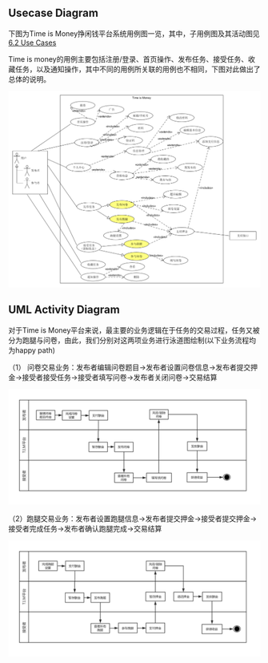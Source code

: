 ## Usecase Diagram

下图为Time is Money挣闲钱平台系统用例图一览，其中，子用例图及其活动图见[6.2 Use Cases](https://system-design2019.github.io/files/Usecases)

Time is money的用例主要包括注册/登录、首页操作、发布任务、接受任务、收藏任务，以及通知操作，其中不同的用例所关联的用例也不相同，下图对此做出了总体的说明。

![usecase_total](./pic/usecase-total.png)



## UML Activity Diagram

对于Time is Money平台来说，最主要的业务逻辑在于任务的交易过程，任务又被分为跑腿与问卷，由此，我们分别对这两项业务进行泳道图绘制(以下业务流程均为happy path)

（1） 问卷交易业务：发布者编辑问卷题目->发布者设置问卷信息->发布者提交押金->接受者接受任务->接受者填写问卷->发布者关闭问卷->交易结算

![usecase_total](./pic/quesac.png)

（2）跑腿交易业务：发布者设置跑腿信息->发布者提交押金->接受者提交押金->接受者完成任务->发布者确认跑腿完成->交易结算

![usecase_total](./pic/errandac.png)